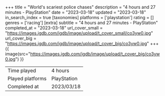 +++
title = "World's scariest police chases"
description = "4 hours and 27 minutes - PlayStation"
date = "2023-03-18"
updated = "2023-03-18"
in_search_index = true
[taxonomies]
platforms = ['playstation']
rating = []
genres = ['racing']
[extra]
subtitle = "4 hours and 27 minutes - PlayStation"
completed_at = "2023-03-18"
url_cover_small = "https://images.igdb.com/igdb/image/upload/t_cover_small/co3yw0.jpg"
url_cover_big = "https://images.igdb.com/igdb/image/upload/t_cover_big/co3yw0.jpg"
+++
{{ image(src="https://images.igdb.com/igdb/image/upload/t_cover_big/co3yw0.jpg") }}

|              |            |
| ------------ | ---------- |
| Time played  | 4 hours |
| Played platforms    | PlayStation |
| Completed at | 2023/03/18 |


